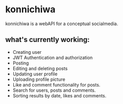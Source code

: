 # konnichiwa
konnichiwa is a webAPI for a conceptual socialmedia.
## what's currently working:
* Creating user
* JWT Authentication and authorization
* Posting
* Editing and deleting posts
* Updating user profile
* Uploading profile picture
* Like and comment functionality for posts.
* Search for users, posts and comments.
* Sorting results by date, likes and comments.
